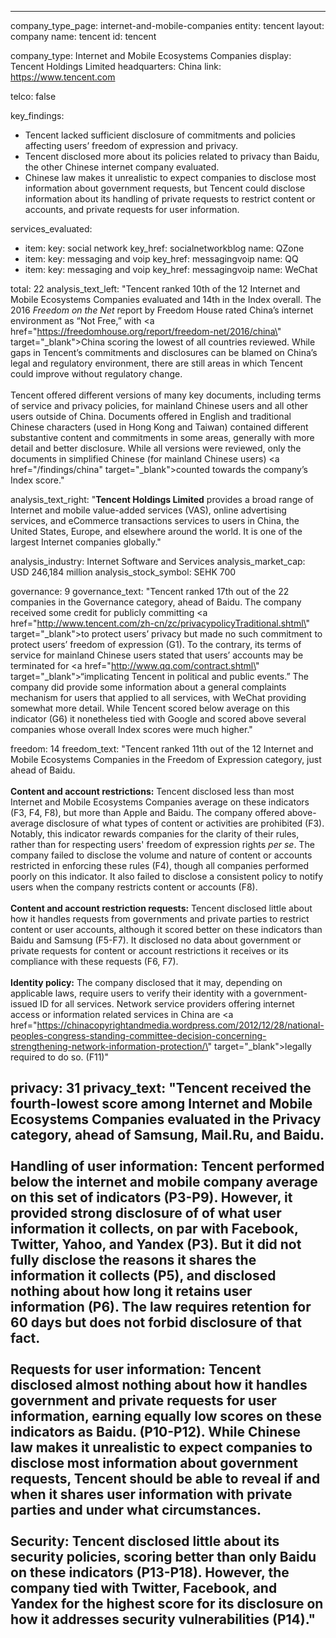 ---

company_type_page: internet-and-mobile-companies
entity: tencent
layout: company
name: tencent
id: tencent

company_type: Internet and Mobile Ecosystems Companies
display: Tencent Holdings Limited
headquarters: China
link: https://www.tencent.com

telco: false

key_findings:
  - Tencent lacked sufficient disclosure of commitments and policies affecting users’ freedom of expression and privacy.  
  - Tencent disclosed more about its policies related to privacy than Baidu, the other Chinese internet company evaluated.
  - Chinese law makes it unrealistic to expect companies to disclose most information about government requests, but Tencent could disclose information about its handling of private requests to restrict content or accounts, and private requests for user information.


services_evaluated:
  - item:
    key: social network
    key_href: socialnetworkblog
    name: QZone
  - item:
    key: messaging and voip
    key_href: messagingvoip
    name: QQ
  - item:
    key: messaging and voip
    key_href: messagingvoip
    name: WeChat

total: 22
analysis_text_left: "Tencent ranked 10th of the 12 Internet and Mobile Ecosystems Companies evaluated and 14th in the Index overall. The 2016 <i>Freedom on the Net</i> report by Freedom House rated China’s internet environment as “Not Free,” with <a href=\"https://freedomhouse.org/report/freedom-net/2016/china\" target=\"_blank\">China scoring the lowest of all countries reviewed</a>. While gaps in Tencent’s commitments and disclosures can be blamed on China’s legal and regulatory environment, there are still areas in which Tencent could improve without regulatory change. <br /><br /> Tencent offered different versions of many key documents, including terms of service and privacy policies, for mainland Chinese users and all other users outside of China. Documents offered in English and traditional Chinese characters (used in Hong Kong and Taiwan) contained different substantive content and commitments in some areas, generally with more detail and better disclosure. While all versions were reviewed, only the documents in simplified Chinese (for mainland Chinese users) <a href=\"/findings/china\" target=\"_blank\">counted towards the company’s Index score</a>."

analysis_text_right: "<strong>Tencent Holdings Limited</strong> provides a broad range of Internet and mobile value-added services (VAS), online advertising services, and eCommerce transactions services to users in China, the United States, Europe, and elsewhere around the world. It is one of the largest Internet companies globally."


analysis_industry: Internet Software and Services
analysis_market_cap: USD 246,184 million
analysis_stock_symbol: SEHK 700

governance: 9
governance_text: "Tencent ranked 17th out of the 22 companies in the Governance category, ahead of Baidu. The company received some credit for publicly committing <a href=\"http://www.tencent.com/zh-cn/zc/privacypolicyTraditional.shtml\" target=\"_blank\">to protect users’ privacy</a> but made no such commitment to protect users’ freedom of expression (G1). To the contrary, its terms of service for mainland Chinese users stated that users’ accounts may be terminated for <a href=\"http://www.qq.com/contract.shtml\" target=\"_blank\">“implicating Tencent in political and public events.”</a> The company did provide some information about a general complaints mechanism for users that applied to all services, with WeChat providing somewhat more detail. While Tencent scored below average on this indicator (G6) it nonetheless tied with Google and scored above several companies whose overall Index scores were much higher."

freedom: 14
freedom_text: "Tencent ranked 11th out of the 12 Internet and Mobile Ecosystems Companies in the Freedom of Expression category, just ahead of Baidu. <br /><br /><strong>Content and account restrictions:</strong> Tencent disclosed less than most Internet and Mobile Ecosystems Companies average on these indicators (F3, F4, F8), but more than Apple and Baidu. The company offered above-average disclosure of what types of content or activities are prohibited (F3). Notably, this indicator rewards companies for the clarity of their rules, rather than for respecting users' freedom of expression rights <i>per se</i>. The company failed to disclose the volume and nature of content or accounts restricted in enforcing these rules (F4), though all companies performed poorly on this indicator. It also failed to disclose a consistent policy to notify users when the company restricts content or accounts (F8). <br /><br /><strong>Content and account restriction requests:</strong> Tencent disclosed little about how it handles requests from governments and private parties to restrict content or user accounts, although it scored better on these indicators than Baidu and Samsung (F5-F7). It disclosed no data about government or private requests for content or account restrictions it receives or its compliance with these requests (F6, F7). <br /><br /><strong>Identity policy:</strong> The company disclosed that it may, depending on applicable laws, require users to verify their identity with a government-issued ID for all services. Network service providers offering internet access or information related services in China are <a href=\"https://chinacopyrightandmedia.wordpress.com/2012/12/28/national-peoples-congress-standing-committee-decision-concerning-strengthening-network-information-protection/\" target=\"_blank\">legally required to do so</a>. (F11)"

privacy: 31
privacy_text: "Tencent received the fourth-lowest score among Internet and Mobile Ecosystems Companies evaluated in the Privacy category, ahead of Samsung, Mail.Ru, and Baidu. <br /><br /><strong>Handling of user information:</strong> Tencent performed below the internet and mobile company average on this set of indicators (P3-P9). However, it provided strong disclosure of of what user information it collects, on par with Facebook, Twitter, Yahoo, and Yandex (P3). But it did not fully disclose the reasons it shares the information it collects (P5), and disclosed nothing about how long it retains user information (P6). The law requires retention for 60 days but does not forbid disclosure of that fact. <br /><br /><strong>Requests for user information:</strong> Tencent disclosed almost nothing about how it handles government and private requests for user information, earning equally low scores on these indicators as Baidu. (P10-P12). While Chinese law makes it unrealistic to expect companies to disclose most information about government requests, Tencent should be able to reveal if and when it shares user information with private parties and under what circumstances.<br /><br /><strong>Security:</strong> Tencent disclosed little about its security policies, scoring better than only Baidu on these indicators (P13-P18). However, the company tied with Twitter, Facebook, and Yandex for the highest score for its disclosure on how it addresses security vulnerabilities (P14)."
---